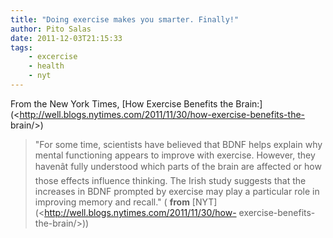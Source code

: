 ```yaml
---
title: "Doing exercise makes you smarter. Finally!"
author: Pito Salas
date: 2011-12-03T21:15:33
tags:
    - excercise
    - health
    - nyt
---
```




From the New York Times, [How Exercise Benefits the
Brain:](<http://well.blogs.nytimes.com/2011/11/30/how-exercise-benefits-the-
brain/>)

> "For some time, scientists have believed that BDNF helps explain why mental
> functioning appears to improve with exercise. However, they havenât fully
> understood which parts of the brain are affected or how those effects
> influence thinking. The Irish study suggests that the increases in BDNF
> prompted by exercise may play a particular role in improving memory and
> recall." ( **from** [NYT](<http://well.blogs.nytimes.com/2011/11/30/how-
> exercise-benefits-the-brain/>))


